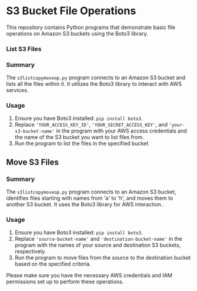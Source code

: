 # S3 Bucket File Operations

This repository contains Python programs that demonstrate basic file operations on Amazon S3 buckets using the Boto3 library.

### List S3 Files

### Summary

The `s3listcopymoveop.py` program connects to an Amazon S3 bucket and lists all the files within it. It utilizes the Boto3 library to interact with AWS services.

### Usage

1. Ensure you have Boto3 installed: `pip install boto3`.
2. Replace `'YOUR_ACCESS_KEY_ID'`, `'YOUR_SECRET_ACCESS_KEY'`, and `'your-s3-bucket-name'` in the program with your AWS access credentials and the name of the S3 bucket you want to list files from.
3. Run the program to list the files in the specified bucket

## Move S3 Files

### Summary

The `s3listcopymoveop.py` program connects to an Amazon S3 bucket, identifies files starting with names from 'a' to 'h', and moves them to another S3 bucket. It uses the Boto3 library for AWS interaction..

### Usage

1. Ensure you have Boto3 installed: `pip install boto3`.
2. Replace `'source-bucket-name'` and `'destination-bucket-name'` in the program with the names of your source and destination S3 buckets, respectively.
3. Run the program to move files from the source to the destination bucket based on the specified criteria.

Please make sure you have the necessary AWS credentials and IAM permissions set up to perform these operations.
